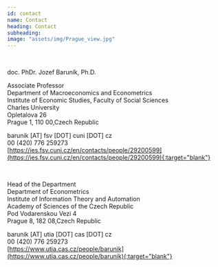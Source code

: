 ```yaml
---
id: contact
name: Contact
heading: Contact
subheading:
image: "assets/img/Prague_view.jpg"
---
```


<br/>

doc. PhDr. Jozef Baruník, Ph.D.<br/>

Associate Professor<br/>
Department of Macroeconomics and Econometrics<br/>
Institute of Economic Studies, Faculty of Social Sciences<br/>
Charles University<br/>
Opletalova 26<br/>
Prague 1, 110 00,Czech Republic

<i class="fas fa-envelope"></i> barunik [AT] fsv [DOT] cuni [DOT] cz<br/>
<i class="fas fa-phone-square"></i>  00 (420) 776 259273<br/>
<i class="fas fa-home"></i> [https://ies.fsv.cuni.cz/en/contacts/people/29200599](https://ies.fsv.cuni.cz/en/contacts/people/29200599){:target="blank"}

<br/>

Head of the Department<br/>
Department of Econometrics<br/>
Institute of Information Theory and Automation<br/>
Academy of Sciences of the Czech Republic<br/>
Pod Vodarenskou Vezi 4<br/>
Prague 8, 182 08,Czech Republic

<i class="fas fa-envelope"></i>  barunik [AT] utia [DOT] cas [DOT] cz<br/>
<i class="fas fa-phone-square"></i> 00 (420) 776 259273<br/>
<i class="fas fa-home"></i> [https://www.utia.cas.cz/people/barunik](https://www.utia.cas.cz/people/barunik){:target="blank"}

<br/>

<a href="https://ideas.repec.org/f/pba685.html" target="blank">
  <i class="ai ai-ideas-repec-square ai-2x"></i></a>
<a href="https://orcid.org/0000-0001-5097-2607"  target="blank">
    <i class="ai ai-orcid-square ai-2x"></i></a>
<a href="http://www.researcherid.com/rid/G-7617-2014"  target="blank">
    <i class="ai ai-researcherid-square ai-2x"></i></a>
<a href="https://github.com/barunik"  target="blank">
<i class="fab fa-github-square fa-2x"></i></a>
<a href="https://www.linkedin.com/in/jozef-barunik-96388a/"  target="blank">
<i class="fab fa-linkedin fa-2x"></i></a>
